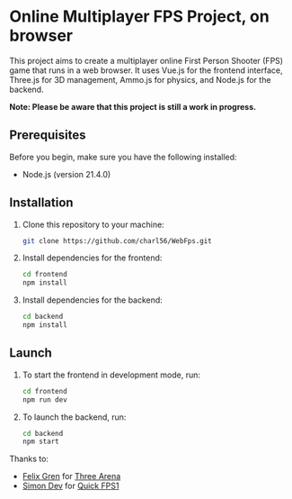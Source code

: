 # Online Multiplayer FPS Project, on browser

This project aims to create a multiplayer online First Person Shooter (FPS) game that runs in a web browser. It uses Vue.js for the frontend interface, Three.js for 3D management, Ammo.js for physics, and Node.js for the backend.

**Note: Please be aware that this project is still a work in progress.**

## Prerequisites

Before you begin, make sure you have the following installed:

- Node.js (version 21.4.0)

## Installation

1. Clone this repository to your machine:
   ```bash
   git clone https://github.com/charl56/WebFps.git
   ```

2. Install dependencies for the frontend:
   ```bash
   cd frontend
   npm install
   ```

3. Install dependencies for the backend:
   ```bash
   cd backend
   npm install
   ```

## Launch

1. To start the frontend in development mode, run:
   ```bash
   cd frontend
   npm run dev
   ```

2. To launch the backend, run:
   ```bash
   cd backend
   npm start
   ```

Thanks to:
- [Felix Gren](https://github.com/felixgren) for [Three Arena](https://github.com/felixgren/three-arena)
- [Simon Dev](https://github.com/simondevyoutube) for [Quick FPS1](https://github.com/simondevyoutube/Quick_FPS1)